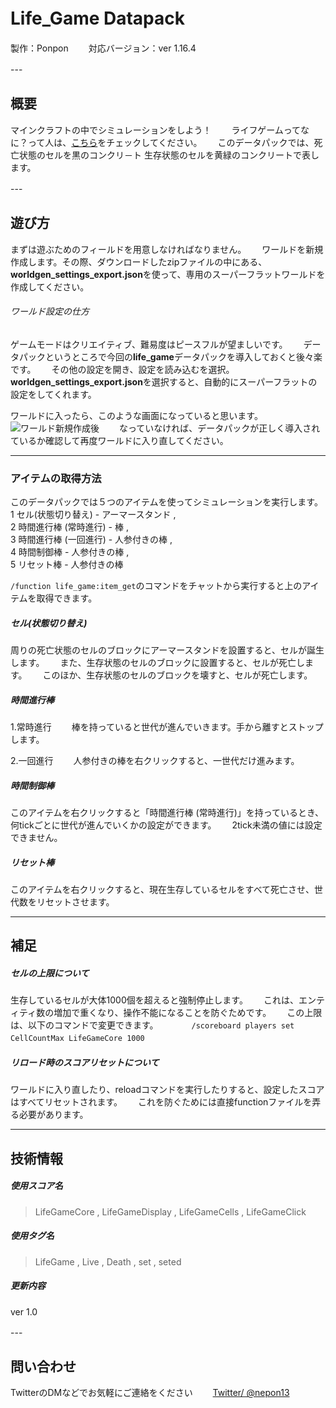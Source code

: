 # Life_Game Datapack　　
製作：Ponpon　　
対応バージョン：ver 1.16.4　　

---　　
## 概要　　
マインクラフトの中でシミュレーションをしよう！　　
ライフゲームってなに？って人は、[こちら](https://ja.wikipedia.org/wiki/ライフゲーム "Wikipedia - ライフゲーム")をチェックしてください。　　
このデータパックでは、死亡状態のセルを黒のコンクリ－ト 生存状態のセルを黄緑のコンクリートで表します。　　

---　　
## 遊び方　　
まずは遊ぶためのフィールドを用意しなければなりません。　　
ワールドを新規作成します。その際、ダウンロードしたzipファイルの中にある、**worldgen_settings_export.json**を使って、専用のスーパーフラットワールドを作成してください。　　

###### ワールド設定の仕方　　
ゲームモードはクリエイティブ、難易度はピースフルが望ましいです。　　
データパックというところで今回の**life_game**データパックを導入しておくと後々楽です。　　
その他の設定を開き、設定を読み込むを選択。**worldgen_settings_export.json**を選択すると、自動的にスーパーフラットの設定をしてくれます。　　

ワールドに入ったら、このような画面になっていると思います。　　
![ワールド新規作成後](http://uploader.sakura.ne.jp/src/up178230.png)　　
なっていなければ、データパックが正しく導入されているか確認して再度ワールドに入り直してください。　　

---
### アイテムの取得方法
このデータパックでは５つのアイテムを使ってシミュレーションを実行します。  
1 セル(状態切り替え) - アーマースタンド ,  
2 時間進行棒 (常時進行) - 棒 ,  
3 時間進行棒 (一回進行) - 人参付きの棒 ,  
4 時間制御棒 - 人参付きの棒 ,  
5 リセット棒 - 人参付きの棒  
    
`/function life_game:item_get`のコマンドをチャットから実行すると上のアイテムを取得できます。　　

##### セル(状態切り替え)　　
周りの死亡状態のセルのブロックにアーマースタンドを設置すると、セルが誕生します。　　
また、生存状態のセルのブロックに設置すると、セルが死亡します。　　
このほか、生存状態のセルのブロックを壊すと、セルが死亡します。　　

##### 時間進行棒　　
  1.常時進行　　
棒を持っていると世代が進んでいきます。手から離すとストップします。　　

  2.一回進行　　
人参付きの棒を右クリックすると、一世代だけ進みます。　　

##### 時間制御棒　　
このアイテムを右クリックすると「時間進行棒 (常時進行)」を持っているとき、何tickごとに世代が進んでいくかの設定ができます。　　
2tick未満の値には設定できません。　　

##### リセット棒　　
このアイテムを右クリックすると、現在生存しているセルをすべて死亡させ、世代数をリセットさせます。　　

---
## 補足　　
##### セルの上限について　　
生存しているセルが大体1000個を超えると強制停止します。　　
これは、エンティティ数の増加で重くなり、操作不能になることを防ぐためです。　　
この上限は、以下のコマンドで変更できます。　　　　
`/scoreboard players set CellCountMax LifeGameCore 1000`　　

##### リロード時のスコアリセットについて
ワールドに入り直したり、reloadコマンドを実行したりすると、設定したスコアはすべてリセットされます。　　
これを防ぐためには直接functionファイルを弄る必要があります。　　

---
## 技術情報
##### 使用スコア名

>LifeGameCore ,
>LifeGameDisplay ,
>LifeGameCells ,
>LifeGameClick

##### 使用タグ名
>LifeGame ,
>Live ,
>Death ,
>set ,
>seted

##### 更新内容
ver 1.0

---　　
## 問い合わせ
TwitterのDMなどでお気軽にご連絡をください　　
[Twitter/ @nepon13](twitter.com/nepon13)
